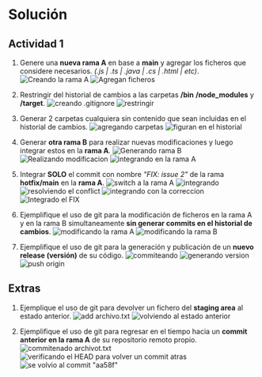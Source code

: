 # Solución

## Actividad 1

1. Genere una **nueva rama A** en base a **main** y agregar los ficheros que considere necesarios. *(.js | .ts | .java | .cs | .html | etc)*.
![Creando la rama A](image.png)
![Agregan ficheros](image-1.png)

2. Restringir del historial de cambios a las carpetas **/bin** **/node_modules** y **/target**.
![creando .gitignore](image-2.png)
![restringir](image-3.png)

3. Generar 2 carpetas cualquiera sin contenido que sean incluidas en el historial de cambios.
![agregando carpetas](image-4.png)
![figuran en el historial](image-5.png)

4. Generar **otra rama B** para realizar nuevas modificaciones y luego integrar estos en la **rama A**.
![Generando rama B](image-6.png)
![Realizando modificacion](image-7.png)
![integrando en la rama A](image-8.png)

5. Integrar **SOLO** el commit con nombre *"FIX: issue 2"* de la rama **hotfix/main** en la **rama A**.
![switch a la rama A](image-9.png)
![integrando](image-10.png)
![resolviendo el conflict](image-11.png)
![integrando con la correccion](image-12.png)
![Integrado el FIX](image-13.png)

6. Ejemplifique el uso de git para la modificación de ficheros en la rama A y en la rama B simultaneamente **sin generar commits en el historial de cambios**.
    ![modificando la rama A](image.png)
    ![modificando la rama B](image.png)

7. Ejemplifique el uso de git para la generación y publicación de un **nuevo release (versión)** de su código.
    ![commiteando](image-14.png)
    ![generando version](image-15.png)
    ![push origin](image-16.png)
## Extras

1. Ejemplique el uso de git para devolver un fichero del **staging area** al estado anterior.
![add archivo.txt](image-17.png)
![volviendo al estado anterior](image-18.png)

2. Ejemplifique el uso de git para regresar en el tiempo hacia un **commit anterior en la rama A** de su repositorio remoto propio.
![commitenado archivot.txt](image-19.png)
![verificando el HEAD para volver un commit atras](image-20.png)
![se volvio al commit "aa58f"](image-21.png)
